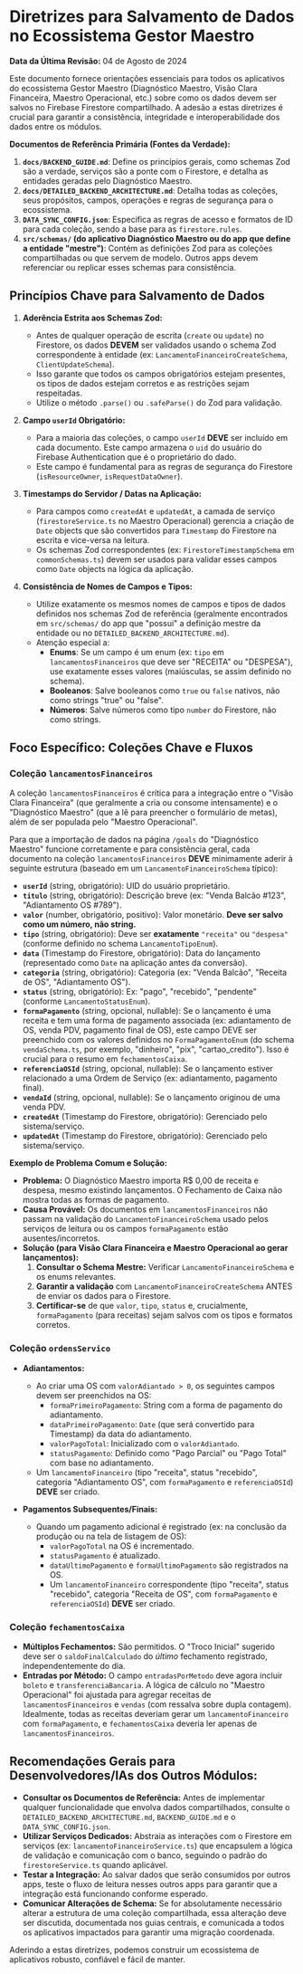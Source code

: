
# Diretrizes para Salvamento de Dados no Ecossistema Gestor Maestro

**Data da Última Revisão:** 04 de Agosto de 2024

Este documento fornece orientações essenciais para todos os aplicativos do ecossistema Gestor Maestro (Diagnóstico Maestro, Visão Clara Financeira, Maestro Operacional, etc.) sobre como os dados devem ser salvos no Firebase Firestore compartilhado. A adesão a estas diretrizes é crucial para garantir a consistência, integridade e interoperabilidade dos dados entre os módulos.

**Documentos de Referência Primária (Fontes da Verdade):**
1.  **`docs/BACKEND_GUIDE.md`**: Define os princípios gerais, como schemas Zod são a verdade, serviços são a ponte com o Firestore, e detalha as entidades geradas pelo Diagnóstico Maestro.
2.  **`docs/DETAILED_BACKEND_ARCHITECTURE.md`**: Detalha todas as coleções, seus propósitos, campos, operações e regras de segurança para o ecossistema.
3.  **`DATA_SYNC_CONFIG.json`**: Especifica as regras de acesso e formatos de ID para cada coleção, sendo a base para as `firestore.rules`.
4.  **`src/schemas/` (do aplicativo Diagnóstico Maestro ou do app que define a entidade "mestre")**: Contém as definições Zod para as coleções compartilhadas ou que servem de modelo. Outros apps devem referenciar ou replicar esses schemas para consistência.

## Princípios Chave para Salvamento de Dados

1.  **Aderência Estrita aos Schemas Zod:**
    *   Antes de qualquer operação de escrita (`create` ou `update`) no Firestore, os dados **DEVEM** ser validados usando o schema Zod correspondente à entidade (ex: `LancamentoFinanceiroCreateSchema`, `ClientUpdateSchema`).
    *   Isso garante que todos os campos obrigatórios estejam presentes, os tipos de dados estejam corretos e as restrições sejam respeitadas.
    *   Utilize o método `.parse()` ou `.safeParse()` do Zod para validação.

2.  **Campo `userId` Obrigatório:**
    *   Para a maioria das coleções, o campo `userId` **DEVE** ser incluído em cada documento. Este campo armazena o `uid` do usuário do Firebase Authentication que é o proprietário do dado.
    *   Este campo é fundamental para as regras de segurança do Firestore (`isResourceOwner`, `isRequestDataOwner`).

3.  **Timestamps do Servidor / Datas na Aplicação:**
    *   Para campos como `createdAt` e `updatedAt`, a camada de serviço (`firestoreService.ts` no Maestro Operacional) gerencia a criação de `Date` objects que são convertidos para `Timestamp` do Firestore na escrita e vice-versa na leitura.
    *   Os schemas Zod correspondentes (ex: `FirestoreTimestampSchema` em `commonSchemas.ts`) devem ser usados para validar esses campos como `Date` objects na lógica da aplicação.

4.  **Consistência de Nomes de Campos e Tipos:**
    *   Utilize exatamente os mesmos nomes de campos e tipos de dados definidos nos schemas Zod de referência (geralmente encontrados em `src/schemas/` do app que "possui" a definição mestre da entidade ou no `DETAILED_BACKEND_ARCHITECTURE.md`).
    *   Atenção especial a:
        *   **Enums**: Se um campo é um enum (ex: `tipo` em `lancamentosFinanceiros` que deve ser "RECEITA" ou "DESPESA"), use exatamente esses valores (maiúsculas, se assim definido no schema).
        *   **Booleanos**: Salve booleanos como `true` ou `false` nativos, não como strings "true" ou "false".
        *   **Números**: Salve números como tipo `number` do Firestore, não como strings.

## Foco Específico: Coleções Chave e Fluxos

### Coleção `lancamentosFinanceiros`

A coleção `lancamentosFinanceiros` é crítica para a integração entre o "Visão Clara Financeira" (que geralmente a cria ou consome intensamente) e o "Diagnóstico Maestro" (que a lê para preencher o formulário de metas), além de ser populada pelo "Maestro Operacional".

Para que a importação de dados na página `/goals` do "Diagnóstico Maestro" funcione corretamente e para consistência geral, cada documento na coleção `lancamentosFinanceiros` **DEVE** minimamente aderir à seguinte estrutura (baseado em um `LancamentoFinanceiroSchema` típico):

*   **`userId`** (string, obrigatório): UID do usuário proprietário.
*   **`titulo`** (string, obrigatório): Descrição breve (ex: "Venda Balcão #123", "Adiantamento OS #789").
*   **`valor`** (number, obrigatório, positivo): Valor monetário. **Deve ser salvo como um número, não string.**
*   **`tipo`** (string, obrigatório): Deve ser **exatamente** `"receita"` ou `"despesa"` (conforme definido no schema `LancamentoTipoEnum`).
*   **`data`** (Timestamp do Firestore, obrigatório): Data do lançamento (representado como `Date` na aplicação antes da conversão).
*   **`categoria`** (string, obrigatório): Categoria (ex: "Venda Balcão", "Receita de OS", "Adiantamento OS").
*   **`status`** (string, obrigatório): Ex: "pago", "recebido", "pendente" (conforme `LancamentoStatusEnum`).
*   **`formaPagamento`** (string, opcional, nullable): Se o lançamento é uma receita e tem uma forma de pagamento associada (ex: adiantamento de OS, venda PDV, pagamento final de OS), este campo DEVE ser preenchido com os valores definidos no `FormaPagamentoEnum` (do schema `vendaSchema.ts`, por exemplo, "dinheiro", "pix", "cartao_credito"). Isso é crucial para o resumo em `fechamentosCaixa`.
*   **`referenciaOSId`** (string, opcional, nullable): Se o lançamento estiver relacionado a uma Ordem de Serviço (ex: adiantamento, pagamento final).
*   **`vendaId`** (string, opcional, nullable): Se o lançamento originou de uma venda PDV.
*   **`createdAt`** (Timestamp do Firestore, obrigatório): Gerenciado pelo sistema/serviço.
*   **`updatedAt`** (Timestamp do Firestore, obrigatório): Gerenciado pelo sistema/serviço.

**Exemplo de Problema Comum e Solução:**

*   **Problema:** O Diagnóstico Maestro importa R$ 0,00 de receita e despesa, mesmo existindo lançamentos. O Fechamento de Caixa não mostra todas as formas de pagamento.
*   **Causa Provável:** Os documentos em `lancamentosFinanceiros` não passam na validação do `LancamentoFinanceiroSchema` usado pelos serviços de leitura ou os campos `formaPagamento` estão ausentes/incorretos.
*   **Solução (para Visão Clara Financeira e Maestro Operacional ao gerar lançamentos):**
    1.  **Consultar o Schema Mestre:** Verificar `LancamentoFinanceiroSchema` e os enums relevantes.
    2.  **Garantir a validação** com `LancamentoFinanceiroCreateSchema` ANTES de enviar os dados para o Firestore.
    3.  **Certificar-se** de que `valor`, `tipo`, `status` e, crucialmente, `formaPagamento` (para receitas) sejam salvos com os tipos e formatos corretos.

### Coleção `ordensServico`

*   **Adiantamentos:**
    *   Ao criar uma OS com `valorAdiantado > 0`, os seguintes campos devem ser preenchidos na OS:
        *   `formaPrimeiroPagamento`: String com a forma de pagamento do adiantamento.
        *   `dataPrimeiroPagamento`: `Date` (que será convertido para Timestamp) da data do adiantamento.
        *   `valorPagoTotal`: Inicializado com o `valorAdiantado`.
        *   `statusPagamento`: Definido como "Pago Parcial" ou "Pago Total" com base no adiantamento.
    *   Um `lancamentoFinanceiro` (tipo "receita", status "recebido", categoria "Adiantamento OS", com `formaPagamento` e `referenciaOSId`) **DEVE** ser criado.

*   **Pagamentos Subsequentes/Finais:**
    *   Quando um pagamento adicional é registrado (ex: na conclusão da produção ou na tela de listagem de OS):
        *   `valorPagoTotal` na OS é incrementado.
        *   `statusPagamento` é atualizado.
        *   `dataUltimoPagamento` e `formaUltimoPagamento` são registrados na OS.
        *   Um `lancamentoFinanceiro` correspondente (tipo "receita", status "recebido", categoria "Receita de OS", com `formaPagamento` e `referenciaOSId`) **DEVE** ser criado.

### Coleção `fechamentosCaixa`

*   **Múltiplos Fechamentos:** São permitidos. O "Troco Inicial" sugerido deve ser o `saldoFinalCalculado` do *último* fechamento registrado, independentemente do dia.
*   **Entradas por Método:** O campo `entradasPorMetodo` deve agora incluir `boleto` e `transferenciaBancaria`. A lógica de cálculo no "Maestro Operacional" foi ajustada para agregar receitas de `lancamentosFinanceiros` e `vendas` (com ressalva sobre dupla contagem). Idealmente, todas as receitas deveriam gerar um `lancamentoFinanceiro` com `formaPagamento`, e `fechamentosCaixa` deveria ler apenas de `lancamentosFinanceiros`.

## Recomendações Gerais para Desenvolvedores/IAs dos Outros Módulos:

*   **Consultar os Documentos de Referência:** Antes de implementar qualquer funcionalidade que envolva dados compartilhados, consulte o `DETAILED_BACKEND_ARCHITECTURE.md`, `BACKEND_GUIDE.md` e o `DATA_SYNC_CONFIG.json`.
*   **Utilizar Serviços Dedicados:** Abstraia as interações com o Firestore em serviços (ex: `lancamentoFinanceiroService.ts`) que encapsulem a lógica de validação e comunicação com o banco, seguindo o padrão do `firestoreService.ts` quando aplicável.
*   **Testar a Integração:** Ao salvar dados que serão consumidos por outros apps, teste o fluxo de leitura nesses outros apps para garantir que a integração está funcionando conforme esperado.
*   **Comunicar Alterações de Schema:** Se for absolutamente necessário alterar a estrutura de uma coleção compartilhada, essa alteração deve ser discutida, documentada nos guias centrais, e comunicada a todos os aplicativos impactados para garantir uma migração coordenada.

Aderindo a estas diretrizes, podemos construir um ecossistema de aplicativos robusto, confiável e fácil de manter.
